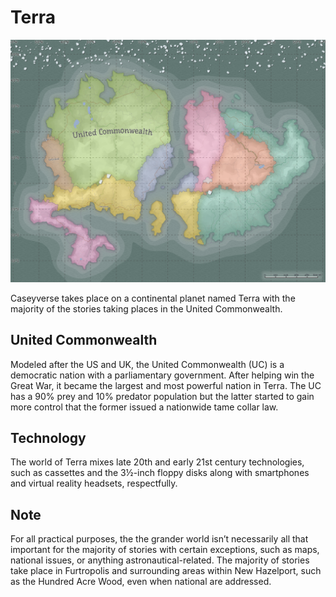 # Terra

![Terra](../imgs/terra_map.png)

Caseyverse takes place on a continental planet named Terra with the majority of the stories taking places in the United Commonwealth.

## United Commonwealth

Modeled after the US and UK, the United Commonwealth (UC) is a democratic nation with a parliamentary government. After helping win the Great War, it became the largest and most powerful nation in Terra. The UC has a 90% prey and 10% predator population but the latter started to gain more control that the former issued a nationwide tame collar law.

## Technology

The world of Terra mixes late 20th and early 21st century technologies, such as cassettes and the 3½-inch floppy disks along with smartphones and virtual reality headsets, respectfully.

## Note

For all practical purposes, the the grander world isn’t necessarily all that important for the majority of stories with certain exceptions, such as maps, national issues, or anything astronautical-related. The majority of stories take place in Furtropolis and surrounding areas within New Hazelport, such as the Hundred Acre Wood, even when national are addressed.